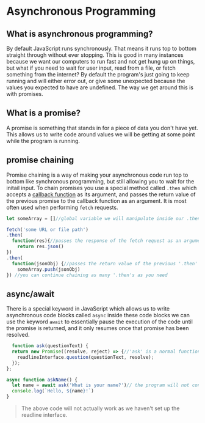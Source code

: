 # Asynchronous Programming

## What is asynchronous programming?
By default JavaScript runs synchronously. That means it runs top to bottom straight through without ever stopping. This is good in many instances because we want our computers to run fast and not get hung up on things, but what if you need to wait for user input, read from a file, or fetch something from the internet? By default the program's just going to keep running and will either error out, or give some unexpected because the values you expected to have are undefined. The way we get around this is with promises.

## What is a promise?

A promise is something that stands in for a piece of data you don't have yet. This allows us to write code around values we will be getting at some point while the program is running.

## promise chaining

Promise chaining is a way of making your asynchronous code run top to bottom like synchronous programming, but still allowing you to wait for the initail input. To chain promises you use a special method called `.then` which accepts a [callback function](./callbacks.md) as its argument, and passes the return value of the previous promise to the callback function as an argument. It is most often used when performing `fetch` requests.

```javascript
let someArray = []//global variable we will manipulate inside our .then

fetch('some URL or file path')
.then(
  function(res){//passes the response of the fetch request as an argument
    return res.json()
})
.then(
  function(jsonObj) {//passes the return value of the previous '.then' as an argument
    someArray.push(jsonObj)
}) //you can continue chaining as many '.then's as you need
```

## async/await

There is a special keyword in JavaScript which allows us to write asynchronous code blocks called `async` inside these code blocks we can use the keyword `await` to essentially pause the execution of the code until the promise is returned, and it only resumes once that promise has been resolved.

```javascript
  function ask(questionText) {
  return new Promise((resolve, reject) => {//'ask' is a normal function that returns a promise
    readlineInterface.question(questionText, resolve);
  });
};

async function askName() {
  let name = await ask('What is your name?')// the program will not continue until this promise has been resolved
  console.log(`Hello, ${name}!`)
}
```

>The above code will not actually work as we haven't set up the readline interface.